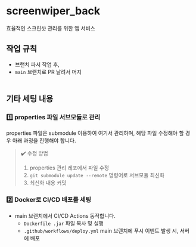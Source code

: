# screenwiper_back
효율적인 스크린샷 관리를 위한 앱 서비스

## 작업 규칙
- 브랜치 파서 작업 후,
- `main` 브랜치로 PR 날려서 머지
<br/><br/>

## 기타 세팅 내용
### 1️⃣ properties 파일 서브모듈로 관리
properties 파일은 submodule 이용하여 여기서 관리하며,
해당 파일 수정해야 할 경우 아래 과정을 진행해야 합니다.

> ✔️ 수정 방법
> 1. properties 관리 레포에서 파일 수정
> 2. `git submodule update --remote` 명령어로 서브모듈 최신화
> 3. 최신화 내용 커밋

### 2️⃣ Docker로 CI/CD 배포룰 세팅
- main 브랜치에서 CI/CD Actions 동작합니다.
  - `Dockerfile .jar` 파일 복사 및 실행
  - `.github/workflows/deploy.yml` main 브랜치에 푸시 이벤트 발생 시, 서버에 배포